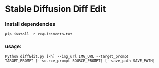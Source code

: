 # Stable Diffusion Diff Edit

### Install dependencies
```
pip install -r requirements.txt 
```
### usage: 
```
Python diffEdit.py [-h] --img_url IMG_URL --target_prompt TARGET_PROMPT [--source_prompt SOURCE_PROMPT] [--save_path SAVE_PATH]
```
